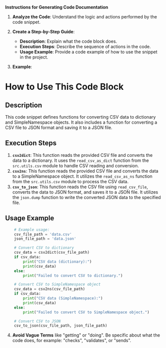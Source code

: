 **Instructions for Generating Code Documentation**

1. **Analyze the Code**: Understand the logic and actions performed by the code snippet.

2. **Create a Step-by-Step Guide**:
    - **Description**: Explain what the code block does.
    - **Execution Steps**: Describe the sequence of actions in the code.
    - **Usage Example**: Provide a code example of how to use the snippet in the project.

3. **Example**:

How to Use This Code Block
=========================================================================================

Description
-------------------------
This code snippet defines functions for converting CSV data to dictionary and SimpleNamespace objects. It also includes a function for converting a CSV file to JSON format and saving it to a JSON file.

Execution Steps
-------------------------
1. **`csv2dict`**: This function reads the provided CSV file and converts the data to a dictionary. It uses the `read_csv_as_dict` function from the `src.utils.csv` module to handle CSV reading and conversion. 
2. **`csv2ns`**: This function reads the provided CSV file and converts the data to a SimpleNamespace object. It utilizes the `read_csv_as_ns` function from the `src.utils.csv` module to process the CSV data.
3. **`csv_to_json`**: This function reads the CSV file using `read_csv_file`, converts the data to JSON format, and saves it to a JSON file. It utilizes the `json.dump` function to write the converted JSON data to the specified file.

Usage Example
-------------------------

```python
    # Example usage:
    csv_file_path = 'data.csv'
    json_file_path = 'data.json'

    # Convert CSV to dictionary
    csv_data = csv2dict(csv_file_path)
    if csv_data:
        print("CSV data (dictionary):")
        print(csv_data)
    else:
        print("Failed to convert CSV to dictionary.")

    # Convert CSV to SimpleNamespace object
    csv_data = csv2ns(csv_file_path)
    if csv_data:
        print("CSV data (SimpleNamespace):")
        print(csv_data)
    else:
        print("Failed to convert CSV to SimpleNamespace object.")

    # Convert CSV to JSON
    csv_to_json(csv_file_path, json_file_path)
```

4. **Avoid Vague Terms** like "getting" or "doing". Be specific about what the code does, for example: "checks", "validates", or "sends".